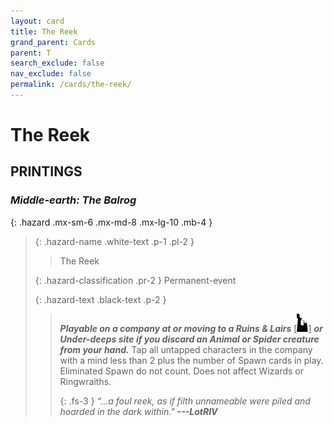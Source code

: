 ```yaml
---
layout: card
title: The Reek
grand_parent: Cards
parent: T
search_exclude: false
nav_exclude: false
permalink: /cards/the-reek/
---
```


# The Reek


## PRINTINGS


### _Middle-earth: The Balrog_

{: .hazard .mx-sm-6 .mx-md-8 .mx-lg-10 .mb-4 }
> {: .hazard-name .white-text .p-1 .pl-2 }
> > <div class="hazard-mp"></div>
> > <div class="card-name">The Reek</div>
>
> {: .hazard-classification .pr-2 }
> Permanent-event
>
> {: .hazard-text .black-text .p-2 }
> > ***Playable on a company at or moving to a Ruins & Lairs*** <nobr>[<img src="/assets/images/ruinlair.svg">]</nobr> ***or Under-deeps site if you discard an Animal or Spider creature from your hand.*** Tap all untapped characters in the company with a mind less than 2 plus the number of Spawn cards in play. Eliminated Spawn do not count. Does not affect Wizards or Ringwraiths.   
> > 
> > {: .fs-3 } 
> > _“...a foul reek, as if filth unnameable were piled and hoarded in the dark within."_ ***---&#65279;LotRIV*** 
>
